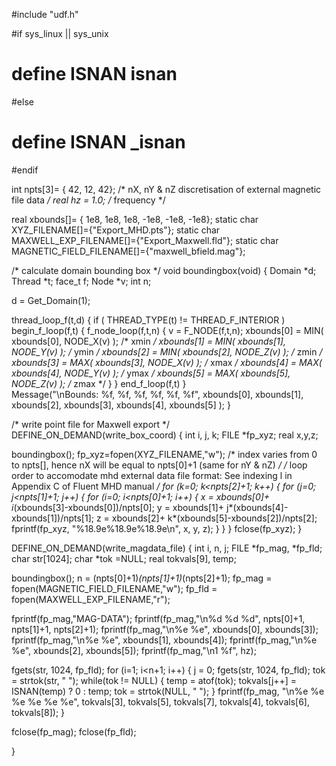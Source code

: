 #include "udf.h"

#if sys_linux || sys_unix
# define ISNAN isnan
#else
# define ISNAN _isnan
#endif

int npts[3]= { 42, 12, 42};  /* nX, nY & nZ discretisation of external magnetic file data */
real hz = 1.0;	/* frequency */

real xbounds[]= { 1e8, 1e8, 1e8, -1e8, -1e8, -1e8};
static char XYZ_FILENAME[]={"Export_MHD.pts"};
static char MAXWELL_EXP_FILENAME[]={"Export_Maxwell.fld"};
static char MAGNETIC_FIELD_FILENAME[]={"maxwell_bfield.mag"};
 
/* calculate domain bounding box */
void boundingbox(void)
{
 Domain *d;
 Thread *t;
 face_t f;
 Node *v;
 int n;
 
 d = Get_Domain(1);
 
 thread_loop_f(t,d)
  	{
  	if ( THREAD_TYPE(t) != THREAD_F_INTERIOR ) begin_f_loop(f,t)
  		{
  		f_node_loop(f,t,n)
  			{
  			v = F_NODE(f,t,n);
  			xbounds[0] = MIN( xbounds[0], NODE_X(v) );  /* xmin */
  			xbounds[1] = MIN( xbounds[1], NODE_Y(v) );  /* ymin */
  			xbounds[2] = MIN( xbounds[2], NODE_Z(v) );  /* zmin */
  			xbounds[3] = MAX( xbounds[3], NODE_X(v) );  /* xmax */
  			xbounds[4] = MAX( xbounds[4], NODE_Y(v) );  /* ymax */
  			xbounds[5] = MAX( xbounds[5], NODE_Z(v) );  /* zmax */
  			}
  		}
  	end_f_loop(f,t)	
  	} 	
 Message("\nBounds: %f, %f, %f, %f, %f, %f", xbounds[0], xbounds[1], xbounds[2], xbounds[3], xbounds[4], xbounds[5] );
}
 
/* write point file for Maxwell export */
DEFINE_ON_DEMAND(write_box_coord)
{
 int i, j, k;
 FILE *fp_xyz;
 real x,y,z;
 
 boundingbox();
 fp_xyz=fopen(XYZ_FILENAME,"w");
  /* index varies from 0 to npts[], 
      hence nX will be equal to npts[0]+1 (same for nY & nZ) */
  /* loop order to accomodate mhd external data file format:
      See indexing l in Appendix C of Fluent MHD manual */
  for (k=0; k<npts[2]+1; k++)
	{
	for (j=0; j<npts[1]+1; j++)
		{
		for (i=0; i<npts[0]+1; i++)
			{
			x = xbounds[0]+ i*(xbounds[3]-xbounds[0])/npts[0];
			y = xbounds[1]+ j*(xbounds[4]-xbounds[1])/npts[1];
			z = xbounds[2]+ k*(xbounds[5]-xbounds[2])/npts[2];
			fprintf(fp_xyz, "%18.9e%18.9e%18.9e\n", x, y, z);
			}
		}
	}
 fclose(fp_xyz);
}

DEFINE_ON_DEMAND(write_magdata_file)
{
 int i, n, j;
 FILE *fp_mag, *fp_fld;
 char str[1024];
 char *tok =NULL;
 real tokvals[9], temp;
 
 boundingbox();
 n = (npts[0]+1)*(npts[1]+1)*(npts[2]+1);
 fp_mag = fopen(MAGNETIC_FIELD_FILENAME,"w");
 fp_fld = fopen(MAXWELL_EXP_FILENAME,"r");
 
 fprintf(fp_mag,"MAG-DATA");
 fprintf(fp_mag,"\n%d %d %d", npts[0]+1, npts[1]+1, npts[2]+1);
 fprintf(fp_mag,"\n%e %e", xbounds[0], xbounds[3]);
 fprintf(fp_mag,"\n%e %e", xbounds[1], xbounds[4]);
 fprintf(fp_mag,"\n%e %e", xbounds[2], xbounds[5]);
 fprintf(fp_mag,"\n1 %f", hz);
 
 fgets(str, 1024, fp_fld);
 for (i=1; i<n+1; i++)
	{
		j = 0;
		fgets(str, 1024, fp_fld);
		tok = strtok(str, " ");
		while(tok != NULL)
		{
			temp = atof(tok);
			tokvals[j++] = ISNAN(temp) ? 0 : temp;
			tok = strtok(NULL, " ");
		}
	fprintf(fp_mag, "\n%e %e %e %e %e %e", tokvals[3], tokvals[5], tokvals[7], tokvals[4], tokvals[6], tokvals[8]);
	}
 
 fclose(fp_mag);
 fclose(fp_fld);
 
}
